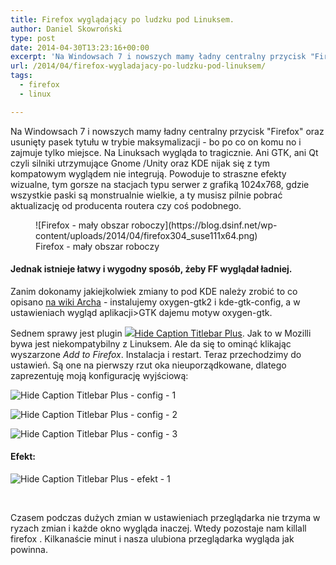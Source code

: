 ```yaml
---
title: Firefox wyglądający po ludzku pod Linuksem.
author: Daniel Skowroński
type: post
date: 2014-04-30T13:23:16+00:00
excerpt: 'Na Windowsach 7 i nowszych mamy ładny centralny przycisk "Firefox" oraz usunięty pasek tytułu w trybie maksymalizacji - bo po co on komu no i zajmuje tylko miejsce. Na Linuksach wygląda to tragicznie. Ani GTK, ani Qt czyli silniki utrzymujące Gnome /Unity oraz KDE nijak się z tym kompatowym wyglądem nie integrują. Powoduje to straszne efekty wizualne, tym gorsze na stacjach typu serwer z grafiką 1024x768, gdzie wszystkie paski są monstrualnie wielkie, a ty musisz pilnie pobrać aktualizację od producenta routera czy coś podobnego.'
url: /2014/04/firefox-wygladajacy-po-ludzku-pod-linuksem/
tags:
  - firefox
  - linux

---
```

Na Windowsach 7 i nowszych mamy ładny centralny przycisk "Firefox" oraz usunięty pasek tytułu w trybie maksymalizacji - bo po co on komu no i zajmuje tylko miejsce. Na Linuksach wygląda to tragicznie. Ani GTK, ani Qt czyli silniki utrzymujące Gnome /Unity oraz KDE nijak się z tym kompatowym wyglądem nie integrują. Powoduje to straszne efekty wizualne, tym gorsze na stacjach typu serwer z grafiką 1024x768, gdzie wszystkie paski są monstrualnie wielkie, a ty musisz pilnie pobrać aktualizację od producenta routera czy coś podobnego.

<figure id="attachment_423" aria-describedby="caption-attachment-423" style="width: 405px" class="wp-caption alignnone">![Firefox - mały obszar roboczy](https://blog.dsinf.net/wp-content/uploads/2014/04/firefox304_suse111x64.png)<figcaption id="caption-attachment-423" class="wp-caption-text">Firefox - mały obszar roboczy</figcaption></figure>

#### Jednak istnieje łatwy i wygodny sposób, żeby FF wyglądał ładniej.

Zanim dokonamy jakiejkolwiek zmiany to pod KDE należy zrobić to co opisano [na wiki Archa][2] - instalujemy oxygen-gtk2 i kde-gtk-config, a w ustawieniach wygląd aplikacji>GTK dajemu motyw oxygen-gtk.

Sednem sprawy jest plugin [![](https://addons.cdn.mozilla.net/img/uploads/addon_icons/13/13505-64.png?modified=1398299229)Hide Caption Titlebar Plus][3]. Jak to w Mozilli bywa jest niekompatybilny z Linuksem. Ale da się to ominąć klikając wyszarzone _Add to Firefox_. Instalacja i restart. Teraz przechodzimy do ustawień. Są one na pierwszy rzut oka nieuporządkowane, dlatego zaprezentuję moją konfigurację wyjściową:

![Hide Caption Titlebar Plus - config - 1](https://blog.dsinf.net/wp-content/uploads/2014/04/a1.png)

![Hide Caption Titlebar Plus - config - 2](http://blog.dsinf.net/wp-content/uploads/2014/04/a2.png)

![Hide Caption Titlebar Plus - config - 3](https://blog.dsinf.net/wp-content/uploads/2014/04/a3.png)

#### Efekt:

![Hide Caption Titlebar Plus - efekt - 1](https://blog.dsinf.net/wp-content/uploads/2014/04/a5.png)

&nbsp;

Czasem podczas dużych zmian w ustawieniach przeglądarka nie trzyma w ryzach zmian i każde okno wygląda inaczej. Wtedy pozostaje nam <span class="lang:default EnlighterJSRAW  crayon-inline ">killall firefox</span> . Kilkanaście minut i nasza ulubiona przeglądarka wygląda jak powinna.

 [1]: http://blog.dsinf.net/wp-content/uploads/2014/04/firefox304_suse111x64.png
 [2]: https://wiki.archlinux.org/index.php/firefox#KDE_integration
 [3]: https://addons.mozilla.org/firefox/addon/13505/
 [4]: http://blog.dsinf.net/wp-content/uploads/2014/04/a1.png
 [5]: http://blog.dsinf.net/wp-content/uploads/2014/04/a2.png
 [6]: http://blog.dsinf.net/wp-content/uploads/2014/04/a3.png
 [7]: http://blog.dsinf.net/wp-content/uploads/2014/04/a5.png